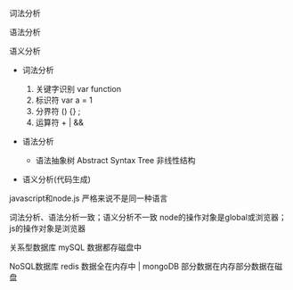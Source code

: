 词法分析

语法分析

语义分析



- 词法分析
  1. 关键字识别 var function
  2. 标识符 var a = 1
  3. 分界符 () {} ;
  4. 运算符 + | &&

- 语法分析
  - 语法抽象树 Abstract Syntax Tree 非线性结构
- 语义分析(代码生成)



javascript和node.js 严格来说不是同一种语言



词法分析、语法分析一致；语义分析不一致 node的操作对象是global或浏览器；js的操作对象是浏览器





关系型数据库 mySQL 数据都存磁盘中

NoSQL数据库 redis 数据全在内存中 | mongoDB 部分数据在内存部分数据在磁盘
